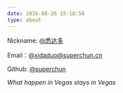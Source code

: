 ```yaml
---
date: 2016-08-26 15:18:58
type: about
---
```


<i class="fa fa-user"></i> Nickname: [@悉达多](http://superchun.cn)



<i class="fa fa-envelope"></i> Email：[@xidaduo@superchun.cn](mailto:xidaduo@superchun.cn)



<i class="fa fa-github-alt"></i> Github: [@superchun](https://github.com/superchun)


<i class="fa fa-envira"></i> *What happen in Vegas stays in Vegas*






